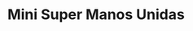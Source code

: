 ---
title: "Mini Super Manos Unidas"
url: /san-diego/mini-super-manos-unidas/
shop: Lebensmittel
---